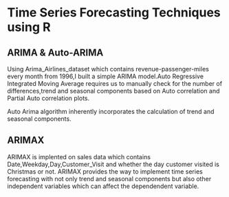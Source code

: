 # Time Series Forecasting Techniques using R

## ARIMA & Auto-ARIMA
Using Arima_Airlines_dataset which contains revenue-passenger-miles every month from 1996,I built a simple ARIMA model.Auto Regressive Integrated Moving Average requires us to manually check for the number of differences,trend and seasonal components based on Auto correlation and Partial Auto correlation plots.

Auto Arima algorithm inherently incorporates the calculation of trend and seasonal components.

## ARIMAX
ARIMAX is implented on sales data which contains Date,Weekday,Day,Customer_Visit and whether the day customer visited is Christmas or not.
ARIMAX provides the way to implement time series forecasting with not only trend and seasonal components but also other independent variables which can affect the dependendent variable.
